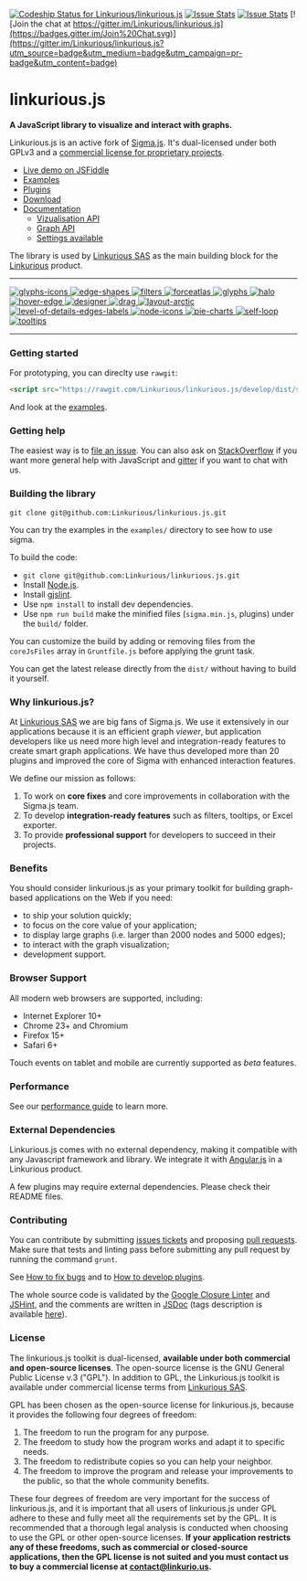 [ ![Codeship Status for Linkurious/linkurious.js](https://www.codeship.io/projects/b0710040-7f11-0132-f563-62fa786c5210/status)](https://www.codeship.io/projects/57170)
[![Issue Stats](http://issuestats.com/github/Linkurious/linkurious.js/badge/pr?style=flat)](http://issuestats.com/github/Linkurious/linkurious.js)
[![Issue Stats](http://issuestats.com/github/Linkurious/linkurious.js/badge/issue?style=flat)](http://issuestats.com/github/Linkurious/linkurious.js)
[![Join the chat at https://gitter.im/Linkurious/linkurious.js](https://badges.gitter.im/Join%20Chat.svg)](https://gitter.im/Linkurious/linkurious.js?utm_source=badge&utm_medium=badge&utm_campaign=pr-badge&utm_content=badge)

linkurious.js
=================
**A JavaScript library to visualize and interact with graphs.**

Linkurious.js is an active fork of [Sigma.js](https://github.com/jacomyal/sigma.js). It's dual-licensed under both GPLv3 and a [commercial license for proprietary projects](https://linkurio.us/toolkit/#pricing).


* [Live demo on JSFiddle](https://jsfiddle.net/6voan7k9/)
* [Examples](https://github.com/Linkurious/linkurious.js/tree/develop/examples)
* [Plugins](https://github.com/Linkurious/linkurious.js/tree/develop/plugins)
* [Download](https://github.com/Linkurious/linkurious.js/releases/latest)
* [Documentation](https://github.com/Linkurious/linkurious.js/wiki)
	 - [Vizualisation API](https://github.com/Linkurious/linkurious.js/wiki/Public-API)
	 - [Graph API](https://github.com/Linkurious/linkurious.js/wiki/Graph-API)
	 - [Settings available](https://github.com/Linkurious/linkurious.js/wiki/Settings)

The library is used by [Linkurious SAS](http://linkurio.us) as the main building block for the [Linkurious](http://linkurio.us/product/) product.

---

[
![glyphs-icons](https://github.com/Linkurious/linkurious.js/wiki/media/glyphs-icons-230.gif)
![edge-shapes](https://github.com/Linkurious/linkurious.js/wiki/media/edge-shapes-230.gif)
![filters](https://github.com/Linkurious/linkurious.js/wiki/media/filters-230.gif)
![forceatlas](https://github.com/Linkurious/linkurious.js/wiki/media/forceatlas-230.gif)
![glyphs](https://github.com/Linkurious/linkurious.js/wiki/media/glyphs-230.gif)
![halo](https://github.com/Linkurious/linkurious.js/wiki/media/halo-230.gif)
![hover-edge](https://github.com/Linkurious/linkurious.js/wiki/media/hover-edge-230.gif)
![designer](https://github.com/Linkurious/linkurious.js/wiki/media/designer-230.gif)
![drag](https://github.com/Linkurious/linkurious.js/wiki/media/drag-multiple-nodes-230.gif)
![layout-arctic](https://github.com/Linkurious/linkurious.js/wiki/media/layout-arctic-230.gif)
![level-of-details-edges-labels](https://github.com/Linkurious/linkurious.js/wiki/media/level-of-details-edges-labels-230.gif)
![node-icons](https://github.com/Linkurious/linkurious.js/wiki/media/node-icons-230.gif)
![pie-charts](https://github.com/Linkurious/linkurious.js/wiki/media/pie-charts-230.gif)
![self-loop](https://github.com/Linkurious/linkurious.js/wiki/media/self-loop-230.gif)
![tooltips](https://github.com/Linkurious/linkurious.js/wiki/media/tooltips-230.gif)
](https://github.com/Linkurious/linkurious.js/wiki)

---

### Getting started

For prototyping, you can direclty use `rawgit`:

```html
<script src="https://rawgit.com/Linkurious/linkurious.js/develop/dist/sigma.min.js"></script>
```

And look at the [examples](https://github.com/Linkurious/linkurious.js/tree/develop/examples).

### Getting help

The easiest way is to [file an issue](https://github.com/Linkurious/linkurious.js/issues/). You can also ask on [StackOverflow](http://stackoverflow.com/search?q=linkurious.js) if you want more general help with JavaScript and [gitter](https://gitter.im/Linkurious/linkurious.js) if you want to chat with us.

### Building the library

```
git clone git@github.com:Linkurious/linkurious.js.git
```

You can try the examples in the `examples/` directory to see how to use sigma.

To build the code:

 - `git clone git@github.com:Linkurious/linkurious.js.git`
 - Install [Node.js](http://nodejs.org/).
 - Install [gjslint](https://developers.google.com/closure/utilities/docs/linter_howto?hl=en).
 - Use `npm install` to install dev dependencies.
 - Use `npm run build` make the minified files (`sigma.min.js`, plugins) under the `build/` folder.

You can customize the build by adding or removing files from the `coreJsFiles` array in `Gruntfile.js` before applying the grunt task.

You can get the latest release directly from the `dist/` without having to build it yourself.


### Why linkurious.js?

At [Linkurious SAS](http://linkurio.us) we are big fans of Sigma.js. We use it extensively in our applications because it is an efficient graph *viewer*, but application developers like us need more high level and integration-ready features to create smart graph applications. We have thus developed more than 20 plugins and improved the core of Sigma with enhanced interaction features.

We define our mission as follows:

1. To work on **core fixes** and core improvements in collaboration with the Sigma.js team.
2. To develop **integration-ready features** such as filters, tooltips, or Excel exporter.
3. To provide **professional support** for developers to succeed in their projects.

### Benefits

You should consider linkurious.js as your primary toolkit for building graph-based applications on the Web if you need:
* to ship your solution quickly;
* to focus on the core value of your application;
* to display large graphs (i.e. larger than 2000 nodes and 5000 edges);
* to interact with the graph visualization;
* development support.

### Browser Support

All modern web browsers are supported, including:
* Internet Explorer 10+
* Chrome 23+ and Chromium
* Firefox 15+
* Safari 6+

Touch events on tablet and mobile are currently supported as *beta* features.

### Performance

See our [performance guide](https://github.com/Linkurious/linkurious.js/wiki/Performance) to learn more.

### External Dependencies

Linkurious.js comes with no external dependency, making it compatible with any Javascript framework and library. We integrate it with [Angular.js](https://angularjs.org/) in a Linkurious product.

A few plugins may require external dependencies. Please check their README files.

### Contributing

You can contribute by submitting [issues tickets](http://github.com/Linkurious/linkurious.js/issues) and proposing [pull requests](http://github.com/Linkurious/linkurious.js/pulls). Make sure that tests and linting pass before submitting any pull request by running the command `grunt`.

See [How to fix bugs](https://github.com/Linkurious/linkurious.js/wiki/How-to-fix-bugs) and to [How to develop plugins](https://github.com/Linkurious/linkurious.js/wiki/How-to-develop-plugins).

The whole source code is validated by the [Google Closure Linter](https://developers.google.com/closure/utilities/) and [JSHint](http://www.jshint.com/), and the comments are written in [JSDoc](http://en.wikipedia.org/wiki/JSDoc) (tags description is available [here](https://developers.google.com/closure/compiler/docs/js-for-compiler)).


### License

The linkurious.js toolkit is dual-licensed, **available under both commercial and open-source licenses**. The open-source license is the GNU General Public License v.3 ("GPL"). In addition to GPL, the Linkurious.js toolkit is available under commercial license terms from [Linkurious SAS](http://linkurio.us).

GPL has been chosen as the open-source license for linkurious.js, because it provides the following four degrees of freedom:

1. The freedom to run the program for any purpose.
2. The freedom to study how the program works and adapt it to specific needs.
3. The freedom to redistribute copies so you can help your neighbor.
4. The freedom to improve the program and release your improvements to the public, so that the whole community benefits.

These four degrees of freedom are very important for the success of linkurious.js, and it is important that all users of linkurious.js under GPL adhere to these and fully meet all the requirements set by the GPL. It is recommended that a thorough legal analysis is conducted when choosing to use the GPL or other open-source licenses. **If your application restricts any of these freedoms, such as commercial or closed-source applications, then the GPL license is not suited and you must contact us to buy a commercial license at contact@linkurio.us.**

